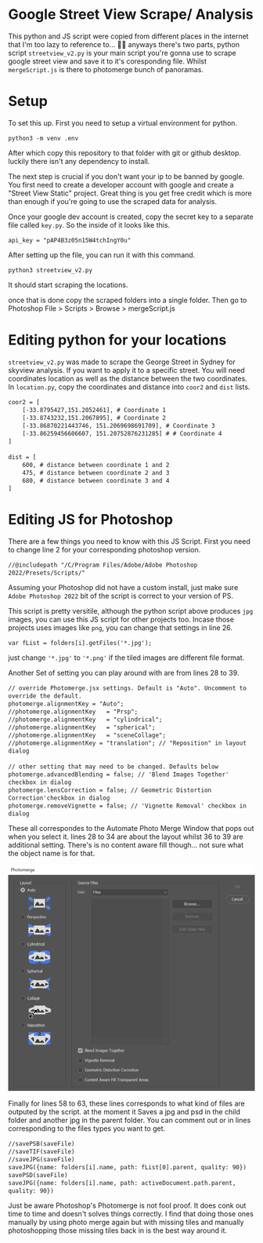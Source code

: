 # Google Street View Scrape/ Analysis

This python and JS script were copied from different places in the internet that I'm too lazy to reference to... 🤷‍♂️
anyways there's two parts, python script `streetview_v2.py` is your main script you're gonna use to scrape google street view and save it to it's coresponding file. Whilst `mergeScript.js` is there to photomerge bunch of panoramas.

# Setup

To set this up. First you need to setup a virtual environment for python.

```
python3 -m venv .env
```
After which copy this repository to that folder with git or github desktop. luckily there isn't any dependency to install. 

The next step is crucial if you don't want your ip to be banned by google. You first need to create a developer account with google and create a "Street View Static" project. Great thing is you get free credit which is more than enough if you're going to use the scraped data for analysis.

Once your google dev account is created, copy the secret key to a separate file called `key.py`. So the inside of it looks like this.

```
api_key = "pAP4B3z05n15W4tchIngY0u"
```

After setting up the file, you can run it with this command.

```
python3 streetview_v2.py
```
It should start scraping the locations.

once that is done copy the scraped folders into a single folder. Then go to Photoshop File > Scripts > Browse > mergeScript.js

# Editing python for your locations

`streetview_v2.py` was made to scrape the George Street in Sydney for skyview analysis. If you want to apply it to a specific street. You will need coordinates location as well as the distance between the two coordinates. In `location.py`, copy the coordinates and distance into `coor2` and `dist` lists.

```
coor2 = [
    [-33.8795427,151.2052461], # Coordinate 1
    [-33.8743232,151.2067895], # Coordinate 2
    [-33.86870221443746, 151.2069698691709], # Coordinate 3
    [-33.86259456606607, 151.20752876231285] # # Coordinate 4
]

dist = [
    600, # distance between coordinate 1 and 2
    475, # distance between coordinate 2 and 3
    680, # distance between coordinate 3 and 4
]
```

# Editing JS for Photoshop

There are a few things you need to know with this JS Script. First you need to change line 2 for your corresponding photoshop version. 

```
//@includepath "/C/Program Files/Adobe/Adobe Photoshop 2022/Presets/Scripts/"
```
Assuming your Photoshop did not have a custom install, just make sure `Adobe Photoshop 2022` bit of the script is correct to your version of PS.

This script is pretty versitile, although the python script above produces `jpg` images, you can use this JS script for other projects too. Incase those projects uses images like `png`, you can change that settings in line 26.

```
var fList = folders[i].getFiles('*.jpg');
```
just change `'*.jpg'` to `'*.png'` if the tiled images are different file format.

Another Set of setting you can play around with are from lines 28 to 39.
```
// override Photomerge.jsx settings. Default is "Auto". Uncomment to override the default.
photomerge.alignmentKey = "Auto";
//photomerge.alignmentKey   = "Prsp";
//photomerge.alignmentKey   = "cylindrical";
//photomerge.alignmentKey   = "spherical";
//photomerge.alignmentKey   = "sceneCollage";
//photomerge.alignmentKey = "translation"; // "Reposition" in layout dialog   

// other setting that may need to be changed. Defaults below
photomerge.advancedBlending = false; // 'Blend Images Together' checkbox in dialog
photomerge.lensCorrection = false; // Geometric Distortion Correction'checkbox in dialog
photomerge.removeVignette = false; // 'Vignette Removal' checkbox in dialog
```
These all correspondes to the Automate Photo Merge Window that pops out when you select it. lines 28 to 34 are about the layout whilst 36 to 39 are additional setting. There's is no content aware fill though... not sure what the object name is for that.

![Photoshop Photo Merge](https://github.com/JackD-FP/streetview_scrape/blob/main/Screenshot%202022-04-29%20091709.png)

Finally for lines 58 to 63, these lines corresponds to what kind of files are outputed by the script. at the moment it Saves a jpg and psd in the child folder and another jpg in the parent folder. You can comment out or in lines corresponding to the files types you want to get.

```
//savePSB(saveFile)
//saveTIF(saveFile)
//saveJPG(saveFile)
saveJPG({name: folders[i].name, path: fList[0].parent, quality: 90})
savePSD(saveFile)
saveJPG({name: folders[i].name, path: activeDocument.path.parent, quality: 90})
```

Just be aware Photoshop's Photomerge is not fool proof. It does conk out time to time and doesn't solves things correctly. I find that doing those ones manually by using photo merge again but with missing tiles and manually photoshopping those missing tiles back in is the best way around it. 

